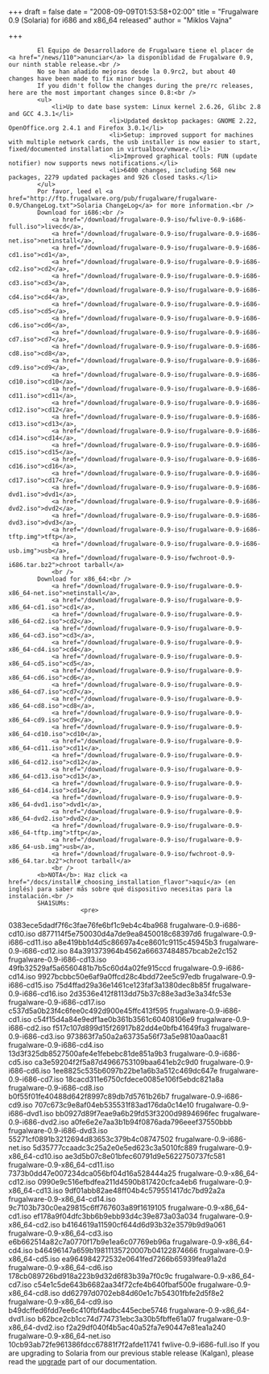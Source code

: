 
+++
draft = false
date = "2008-09-09T01:53:58+02:00"
title = "Frugalware 0.9 (Solaria) for i686 and x86_64 released"
author = "Miklos Vajna"

+++

            El Equipo de Desarrolladore de Frugalware tiene el placer de <a href="/news/110">anunciar</a> la disponiblidad de Frugalware 0.9, our ninth stable release.<br />
            No se han añadido mejoras desde la 0.9rc2, but about 40 changes have been made to fix minor bugs.
            If you didn't follow the changes during the pre/rc releases, here are the most important changes since 0.8:<br />
            <ul>
                <li>Up to date base system: Linux kernel 2.6.26, Glibc 2.8 and GCC 4.3.1</li>
                                <li>Updated desktop packages: GNOME 2.22, OpenOffice.org 2.4.1 and Firefox 3.0.1</li>
                                <li>Setup: improved support for machines with multiple network cards, the usb installer is now easier to start, fixed/documented installation in virtualbox/vmware.</li>
                                <li>Improved graphical tools: FUN (update notifier) now supports news notifications.</li>
                                <li>6400 changes, including 568 new packages, 2279 updated packages and 926 closed tasks.</li>
            </ul>
            Por favor, leed el <a href="http://ftp.frugalware.org/pub/frugalware/frugalware-0.9/ChangeLog.txt">Solaria ChangeLog</a> for more information.<br />
            Download for i686:<br />
                <a href="/download/frugalware-0.9-iso/fwlive-0.9-i686-full.iso">livecd</a>,
                <a href="/download/frugalware-0.9-iso/frugalware-0.9-i686-net.iso">netinstall</a>,
                <a href="/download/frugalware-0.9-iso/frugalware-0.9-i686-cd1.iso">cd1</a>,
                <a href="/download/frugalware-0.9-iso/frugalware-0.9-i686-cd2.iso">cd2</a>,
                <a href="/download/frugalware-0.9-iso/frugalware-0.9-i686-cd3.iso">cd3</a>,
                <a href="/download/frugalware-0.9-iso/frugalware-0.9-i686-cd4.iso">cd4</a>,
                <a href="/download/frugalware-0.9-iso/frugalware-0.9-i686-cd5.iso">cd5</a>,
                <a href="/download/frugalware-0.9-iso/frugalware-0.9-i686-cd6.iso">cd6</a>,
                <a href="/download/frugalware-0.9-iso/frugalware-0.9-i686-cd7.iso">cd7</a>,
                <a href="/download/frugalware-0.9-iso/frugalware-0.9-i686-cd8.iso">cd8</a>,
                <a href="/download/frugalware-0.9-iso/frugalware-0.9-i686-cd9.iso">cd9</a>,
                <a href="/download/frugalware-0.9-iso/frugalware-0.9-i686-cd10.iso">cd10</a>,
                <a href="/download/frugalware-0.9-iso/frugalware-0.9-i686-cd11.iso">cd11</a>,
                <a href="/download/frugalware-0.9-iso/frugalware-0.9-i686-cd12.iso">cd12</a>,
                <a href="/download/frugalware-0.9-iso/frugalware-0.9-i686-cd13.iso">cd13</a>,
                <a href="/download/frugalware-0.9-iso/frugalware-0.9-i686-cd14.iso">cd14</a>,
                <a href="/download/frugalware-0.9-iso/frugalware-0.9-i686-cd15.iso">cd15</a>,
                <a href="/download/frugalware-0.9-iso/frugalware-0.9-i686-cd16.iso">cd16</a>,
                <a href="/download/frugalware-0.9-iso/frugalware-0.9-i686-cd17.iso">cd17</a>,
                <a href="/download/frugalware-0.9-iso/frugalware-0.9-i686-dvd1.iso">dvd1</a>,
                <a href="/download/frugalware-0.9-iso/frugalware-0.9-i686-dvd2.iso">dvd2</a>,
                <a href="/download/frugalware-0.9-iso/frugalware-0.9-i686-dvd3.iso">dvd3</a>,
                <a href="/download/frugalware-0.9-iso/frugalware-0.9-i686-tftp.img">tftp</a>,
                <a href="/download/frugalware-0.9-iso/frugalware-0.9-i686-usb.img">usb</a>,
                <a href="/download/frugalware-0.9-iso/fwchroot-0.9-i686.tar.bz2">chroot tarball</a>
                <br />
            Download for x86_64:<br />
                <a href="/download/frugalware-0.9-iso/frugalware-0.9-x86_64-net.iso">netinstall</a>,
                <a href="/download/frugalware-0.9-iso/frugalware-0.9-x86_64-cd1.iso">cd1</a>,
                <a href="/download/frugalware-0.9-iso/frugalware-0.9-x86_64-cd2.iso">cd2</a>,
                <a href="/download/frugalware-0.9-iso/frugalware-0.9-x86_64-cd3.iso">cd3</a>,
                <a href="/download/frugalware-0.9-iso/frugalware-0.9-x86_64-cd4.iso">cd4</a>,
                <a href="/download/frugalware-0.9-iso/frugalware-0.9-x86_64-cd5.iso">cd5</a>,
                <a href="/download/frugalware-0.9-iso/frugalware-0.9-x86_64-cd6.iso">cd6</a>,
                <a href="/download/frugalware-0.9-iso/frugalware-0.9-x86_64-cd7.iso">cd7</a>,
                <a href="/download/frugalware-0.9-iso/frugalware-0.9-x86_64-cd8.iso">cd8</a>,
                <a href="/download/frugalware-0.9-iso/frugalware-0.9-x86_64-cd9.iso">cd9</a>,
                <a href="/download/frugalware-0.9-iso/frugalware-0.9-x86_64-cd10.iso">cd10</a>,
                <a href="/download/frugalware-0.9-iso/frugalware-0.9-x86_64-cd11.iso">cd11</a>,
                <a href="/download/frugalware-0.9-iso/frugalware-0.9-x86_64-cd12.iso">cd12</a>,
                <a href="/download/frugalware-0.9-iso/frugalware-0.9-x86_64-cd13.iso">cd13</a>,
                <a href="/download/frugalware-0.9-iso/frugalware-0.9-x86_64-cd14.iso">cd14</a>,
                <a href="/download/frugalware-0.9-iso/frugalware-0.9-x86_64-dvd1.iso">dvd1</a>,
                <a href="/download/frugalware-0.9-iso/frugalware-0.9-x86_64-dvd2.iso">dvd2</a>,
                <a href="/download/frugalware-0.9-iso/frugalware-0.9-x86_64-tftp.img">tftp</a>,
                <a href="/download/frugalware-0.9-iso/frugalware-0.9-x86_64-usb.img">usb</a>,
                <a href="/download/frugalware-0.9-iso/fwchroot-0.9-x86_64.tar.bz2">chroot tarball</a>
                <br />
            <b>NOTA</b>: Haz click <a href="/docs/install#_choosing_installation_flavor">aquí</a> (en inglés) para saber más sobre qué dispositivo necesitas para la instalación.<br />
            SHA1SUMs:
                        <pre>
0383ece5dadf7f6c3fae76fe6bf1c9eb4c4ba968  frugalware-0.9-i686-cd10.iso
d877114f5e750030d4a7de9ea8450018c68397d6  frugalware-0.9-i686-cd11.iso
a8e419bb1d4d5c86697a4ce8601c9115c45945b3  frugalware-0.9-i686-cd12.iso
84a391373964b4562a66637484857bcab2e2c152  frugalware-0.9-i686-cd13.iso
49fb32529af5a6560481b7b5c60d4a02fe915ccd  frugalware-0.9-i686-cd14.iso
9927bcbbc50e6af9a0ffcd28c4bdd72ee5c97edb  frugalware-0.9-i686-cd15.iso
75d4ffad29a36e1461ce123faf3a1380dec8b85f  frugalware-0.9-i686-cd16.iso
2d3536e412f8113dd75b37c88e3ad3e3a34fc53e  frugalware-0.9-i686-cd17.iso
c537d5a0b23f4c6fee0c492d900e45ffc413f595  frugalware-0.9-i686-cd1.iso
c54f15d4a84e9edf1ae0b361b3561c60408106e9  frugalware-0.9-i686-cd2.iso
f517c107d899d15f26917b82dd4e0bfb41649fa3  frugalware-0.9-i686-cd3.iso
973863f7a50a2a63735a56f73a5e9810aa0aac81  frugalware-0.9-i686-cd4.iso
13d3f325db8527500afe4e1febebc81de851a9b3  frugalware-0.9-i686-cd5.iso
ca3e59204f2f5a87d4966753109baa641eb2c9d0  frugalware-0.9-i686-cd6.iso
1ee8825c535b6097b22be1a6b3a512c469dc647e  frugalware-0.9-i686-cd7.iso
18cacd311e6750cfdece0085e106f5ebdc821a8a  frugalware-0.9-i686-cd8.iso
b0f55f01fe40488d642f8997c89db7d5761b26b7  frugalware-0.9-i686-cd9.iso
707c673c9e8af04eb535531f83ad176da0c14e10  frugalware-0.9-i686-dvd1.iso
bb0927d89f7eae9a6b29fd53f3200d9894696fec  frugalware-0.9-i686-dvd2.iso
a0fe6e2e7aa3b1b94f0876ada796eeef37550bbb  frugalware-0.9-i686-dvd3.iso
55271cf0891b3212694d83653c379b4c08747502  frugalware-0.9-i686-net.iso
5d35777ccaadc3c25a2e0e5ed623c3a5010fc889  frugalware-0.9-x86_64-cd10.iso
ae3d5b07c8e01bfec60791d9e5622750737fc581  frugalware-0.9-x86_64-cd11.iso
7373b0dd47e007234dca056bf04d16a528444a25  frugalware-0.9-x86_64-cd12.iso
0990e9c516efbdfea211d4590b817420cfca4eb6  frugalware-0.9-x86_64-cd13.iso
9df01abb82ae48ff04b4c579551417dc7bd92a2a  frugalware-0.9-x86_64-cd14.iso
9c7103b730c0ea29815c6ff767603a89f1619105  frugalware-0.9-x86_64-cd1.iso
ef178a9f04dfc3bb6b9ebb93d4c39e873a03a034  frugalware-0.9-x86_64-cd2.iso
b4164619a11590cf644d6d93b32e3579b9d9a061  frugalware-0.9-x86_64-cd3.iso
e6b662514a82c7a0770f17b9e1ea6c07769eb96a  frugalware-0.9-x86_64-cd4.iso
b46496147a659b19811135720007b04122874666  frugalware-0.9-x86_64-cd5.iso
ea964984272532e0641fed7266b65939fea91a2d  frugalware-0.9-x86_64-cd6.iso
178cb089726bd918a223b9d32d6f83b39a7f0c9c  frugalware-0.9-x86_64-cd7.iso
c54e1c5de643b6682aa34f72cfe4b640fbaf500e  frugalware-0.9-x86_64-cd8.iso
dd62797d0702eb84d60e1c7b54301fbfe2d5f8e2  frugalware-0.9-x86_64-cd9.iso
b49dcffed6fdd7ee6c410fbf4adbc445ecbe5746  frugalware-0.9-x86_64-dvd1.iso
b62bce2cb1cc74d774731ebc3a30b5fbffe61a07  frugalware-0.9-x86_64-dvd2.iso
f2a29df040f4b5ac40a52fa7e90447e81ea1a240  frugalware-0.9-x86_64-net.iso
10cb93ab72fe961386fdcc67881f7f2afde11741  fwlive-0.9-i686-full.iso
            </pre>
                        If you are upgrading to Solaria from our previous stable release (Kalgan), please read the <a href="http://frugalware.org/docs/stable/upgrade">upgrade</a> part of our documentation.<br />
            
        